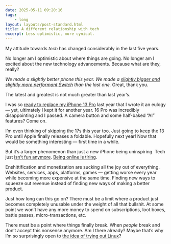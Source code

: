```yaml
---
date: 2025-05-11 09:20:16
tags: 
	- long
layout: layouts/post-standard.html
title: A different relationship with tech
excerpt: Less optimistic, more cynical.
---
```

My attitude towards *tech* has changed considerably in the last five years. 

No longer am I optimistic about where things are going. No longer am I excited about the new technology advancements. Because what are they, really? 

*We made a slightly better phone this year.* 
*We made a [slightly bigger and slightly more performant Switch](/posts/2025-04-03-a-lot-less-excited-about-nintendo-switch-2/) than the last one.*
Great, thank you.

The latest and greatest is not much greater than last year’s.

I was so [ready to replace my iPhone 13 Pro](/posts/2024-09-13-iphone-13-pro-exit-interview/) last year that I wrote it an eulogy — yet, ultimately I kept it for another year. 16 Pro was incredibly disappointing and I passed. A camera button and some half-baked “AI” features? Come on. 

I’m even thinking of skipping the 17s this year too. Just going to keep the 13 Pro until Apple finally releases a foldable. Hopefully next year! Now that would be something interesting — first time in a while.

But it’s a larger phenomenon than just a new iPhone being uninspiring. Tech just [isn’t fun anymore](https://www.youtube.com/watch?v=P-TANCVoHlc). [Being online is tiring](https://youtu.be/ctM2TIXDFQs?si=lQd1XUx8ud5tHuvI).

Enshittification and monetization are sucking all the joy out of everything. Websites, services, apps, platforms, games — getting worse every year while becoming more expensive at the same time. Finding new ways to squeeze out revenue instead of finding new ways of making a better product.

Just how long can this go on? There must be a limit where a product just becomes completely unusable under the weight of all that bullshit. At some point we won’t have any more money to spend on subscriptions, loot boxes, battle passes, micro-transactions, etc.

There must be a point where things finally break. When *people* break and don’t accept this nonsense anymore. Am I there already? Maybe that’s why I’m so surprisingly open to [the idea of trying out Linux](/posts/2025-05-04-this-is-the-year-of-linux-on-desktop/)?